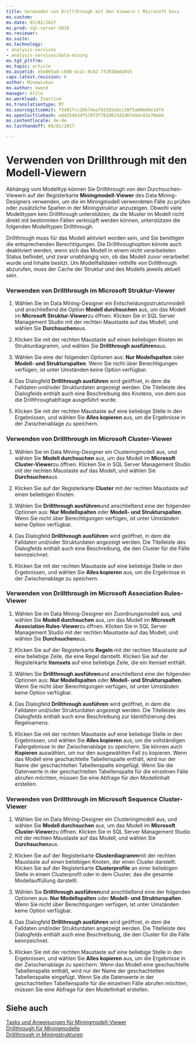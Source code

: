 ```yaml
---
title: Verwenden von Drillthrough mit den Viewern | Microsoft Docs
ms.custom: 
ms.date: 03/01/2017
ms.prod: sql-server-2016
ms.reviewer: 
ms.suite: 
ms.technology:
- analysis-services
- analysis-services/data-mining
ms.tgt_pltfrm: 
ms.topic: article
ms.assetid: e5e065ad-c688-4c2c-8c82-7f3038e04915
caps.latest.revision: 6
author: Minewiskan
ms.author: owend
manager: kfile
ms.workload: Inactive
ms.translationtype: MT
ms.sourcegitcommit: f3481fcc2bb74eaf93182e6cc58f5a06666e10f4
ms.openlocfilehash: ed4254b34f570f37761001542d67e94c02e70a84
ms.contentlocale: de-de
ms.lasthandoff: 09/01/2017

---
```

# <a name="use-drillthrough-from-the-model-viewers"></a>Verwenden von Drillthrough mit den Modell-Viewern
  Abhängig vom Modelltyp können Sie Drillthrough von den Durchsuchen-Viewern auf der Registerkarte **Miningmodell-Viewer** des Data Mining-Designers verwenden, um die im Miningmodell verwendeten Fälle zu prüfen oder zusätzliche Spalten in der Miningstruktur anzuzeigen. Obwohl viele Modelltypen kein Drillthrough unterstützen, da die Muster im Modell nicht direkt mit bestimmten Fällen verknüpft werden können, unterstützen die folgenden Modelltypen Drillthrough.  
  
 Drillthrough muss für das Modell aktiviert worden sein, und Sie benötigen die entsprechenden Berechtigungen. Die Drillthroughoption könnte auch deaktiviert werden, wenn sich das Modell in einem nicht verarbeiteten Status befindet, und zwar unabhängig von, ob das Modell zuvor verarbeitet wurde und Inhalte besitzt. Um Modellfalldaten mithilfe von Drillthrough abzurufen, muss der Cache der Struktur und des Modells jeweils aktuell sein.  
  
### <a name="use-drillthrough-in-the-microsoft-tree-viewer"></a>Verwenden von Drillthrough im Microsoft Struktur-Viewer  
  
1.  Wählen Sie im Data Mining-Designer ein Entscheidungsstrukturmodell und anschließend die Option **Modell durchsuchen** aus, um das Modell im **Microsoft Struktur-Viewer**zu öffnen. Klicken Sie in SQL Server Management Studio mit der rechten Maustaste auf das Modell, und wählen Sie **Durchsuchen**aus.  
  
2.  Klicken Sie mit der rechten Maustaste auf einen beliebigen Knoten im Strukturdiagramm, und wählen Sie **Drillthrough ausführen**aus.  
  
3.  Wählen Sie eine der folgenden Optionen aus: **Nur Modellspalten** oder **Modell- und Strukturspalten**. Wenn Sie nicht über Berechtigungen verfügen, ist unter Umständen keine Option verfügbar.  
  
4.  Das Dialogfeld **Drillthrough ausführen** wird geöffnet, in dem die Falldaten und/oder Strukturdaten angezeigt werden. Die Titelleiste des Dialogfelds enthält auch eine Beschreibung des Knotens, von dem aus die Drillthroughabfrage ausgeführt wurde.  
  
5.  Klicken Sie mit der rechten Maustaste auf eine beliebige Stelle in den Ergebnissen, und wählen Sie **Alles kopieren** aus, um die Ergebnisse in der Zwischenablage zu speichern.  
  
### <a name="use-drillthrough-in-the-microsoft-cluster-viewer"></a>Verwenden von Drillthrough im Microsoft Cluster-Viewer  
  
1.  Wählen Sie im Data Mining-Designer ein Clusteringmodell aus, und wählen Sie **Modell durchsuchen** aus, um das Modell im **Microsoft Cluster-Viewer**zu öffnen. Klicken Sie in SQL Server Management Studio mit der rechten Maustaste auf das Modell, und wählen Sie **Durchsuchen**aus.  
  
2.  Klicken Sie auf der Registerkarte **Cluster** mit der rechten Maustaste auf einen beliebigen Knoten.  
  
3.  Wählen Sie **Drillthrough ausführen**und anschließend eine der folgenden Optionen aus: **Nur Modellspalten** oder **Modell- und Strukturspalten**. Wenn Sie nicht über Berechtigungen verfügen, ist unter Umständen keine Option verfügbar.  
  
4.  Das Dialogfeld **Drillthrough ausführen** wird geöffnet, in dem die Falldaten und/oder Strukturdaten angezeigt werden. Die Titelleiste des Dialogfelds enthält auch eine Beschreibung, die den Cluster für die Fälle kennzeichnet.  
  
5.  Klicken Sie mit der rechten Maustaste auf eine beliebige Stelle in den Ergebnissen, und wählen Sie **Alles kopieren** aus, um die Ergebnisse in der Zwischenablage zu speichern.  
  
### <a name="use-drillthrough-in-the-microsoft-association-rules-viewer"></a>Verwenden von Drillthrough im Microsoft Association Rules-Viewer  
  
1.  Wählen Sie im Data Mining-Designer ein Zuordnungsmodell aus, und wählen Sie **Modell durchsuchen** aus, um das Modell im **Microsoft Association Rules-Viewer**zu öffnen. Klicken Sie in SQL Server Management Studio mit der rechten Maustaste auf das Modell, und wählen Sie **Durchsuchen**aus.  
  
2.  Klicken Sie auf der Registerkarte **Regeln** mit der rechten Maustaste auf eine beliebige Zeile, die eine Regel darstellt. Klicken Sie auf der Registerkarte **Itemsets** auf eine beliebige Zeile, die ein Itemset enthält.  
  
3.  Wählen Sie **Drillthrough ausführen**und anschließend eine der folgenden Optionen aus: **Nur Modellspalten** oder **Modell- und Strukturspalten**. Wenn Sie nicht über Berechtigungen verfügen, ist unter Umständen keine Option verfügbar.  
  
4.  Das Dialogfeld **Drillthrough ausführen** wird geöffnet, in dem die Falldaten und/oder Strukturdaten angezeigt werden. Die Titelleiste des Dialogfelds enthält auch eine Beschreibung zur Identifizierung des Regelnamens.  
  
5.  Klicken Sie mit der rechten Maustaste auf eine beliebige Stelle in den Ergebnissen, und wählen Sie **Alles kopieren** aus, um die vollständigen Fallergebnisse in der Zwischenablage zu speichern. Sie können auch **Kopieren** auswählen, um nur den ausgewählten Fall zu kopieren. Wenn das Modell eine geschachtelte Tabellenspalte enthält, wird nur der Name der geschachtelten Tabellenspalte eingefügt. Wenn Sie die Datenwerte in der geschachtelten Tabellenspalte für die einzelnen Fälle abrufen möchten, müssen Sie eine Abfrage für den Modellinhalt erstellen.  
  
### <a name="use-drillthrough-in-the-microsoft-sequence-cluster-viewer"></a>Verwenden von Drillthrough im Microsoft Sequence Cluster-Viewer  
  
1.  Wählen Sie im Data Mining-Designer ein Clusteringmodell aus, und wählen Sie **Modell durchsuchen** aus, um das Modell im **Microsoft Cluster-Viewer**zu öffnen. Klicken Sie in SQL Server Management Studio mit der rechten Maustaste auf das Modell, und wählen Sie **Durchsuchen**aus.  
  
2.  Klicken Sie auf der Registerkarte **Clusterdiagramm**mit der rechten Maustaste auf einen beliebigen Knoten, der einen Cluster darstellt. Klicken Sie auf der Registerkarte **Clusterprofile** an einer beliebigen Stelle in einem Clusterprofil oder in dem Cluster, das die gesamte Modellauffüllung darstellt.  
  
3.  Wählen Sie **Drillthrough ausführen**und anschließend eine der folgenden Optionen aus: **Nur Modellspalten** oder **Modell- und Strukturspalten**. Wenn Sie nicht über Berechtigungen verfügen, ist unter Umständen keine Option verfügbar.  
  
4.  Das Dialogfeld **Drillthrough ausführen** wird geöffnet, in dem die Falldaten und/oder Strukturdaten angezeigt werden. Die Titelleiste des Dialogfelds enthält auch eine Beschreibung, die den Cluster für die Fälle kennzeichnet.  
  
5.  Klicken Sie mit der rechten Maustaste auf eine beliebige Stelle in den Ergebnissen, und wählen Sie **Alles kopieren** aus, um die Ergebnisse in der Zwischenablage zu speichern. Wenn das Modell eine geschachtelte Tabellenspalte enthält, wird nur der Name der geschachtelten Tabellenspalte eingefügt. Wenn Sie die Datenwerte in der geschachtelten Tabellenspalte für die einzelnen Fälle abrufen möchten, müssen Sie eine Abfrage für den Modellinhalt erstellen.  
  
## <a name="see-also"></a>Siehe auch  
 [Tasks und Anweisungen für Miningmodell-Viewer](../../analysis-services/data-mining/mining-model-viewer-tasks-and-how-tos.md)   
 [Drillthrough für Miningmodelle](../../analysis-services/data-mining/drillthrough-on-mining-models.md)   
 [Drillthrough in Miningstrukturen](../../analysis-services/data-mining/drillthrough-on-mining-structures.md)  
  
  

